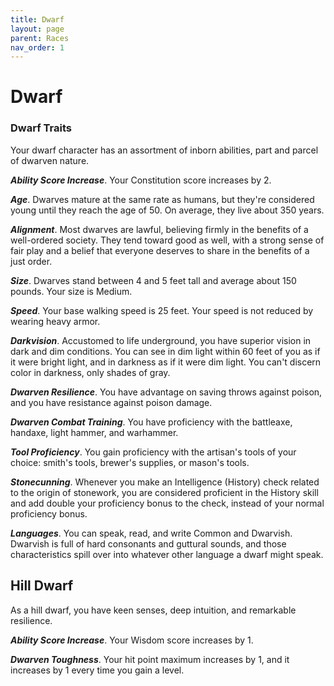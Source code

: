 ```yaml
---
title: Dwarf
layout: page
parent: Races
nav_order: 1
---
```


# Dwarf

### Dwarf Traits

Your dwarf character has an assortment of inborn abilities, part and parcel of dwarven nature.

**_Ability Score Increase_**. Your Constitution score increases by 2.

**_Age_**. Dwarves mature at the same rate as humans, but they're considered young until they reach the age of 50. On average, they live about 350 years.

**_Alignment_**. Most dwarves are lawful, believing firmly in the benefits of a well-ordered society. They tend toward good as well, with a strong sense of fair play and a belief that everyone deserves to share in the benefits of a just order.

**_Size_**. Dwarves stand between 4 and 5 feet tall and average about 150 pounds. Your size is Medium.

**_Speed_**. Your base walking speed is 25 feet. Your speed is not reduced by wearing heavy armor.

**_Darkvision_**. Accustomed to life underground, you have superior vision in dark and dim conditions. You can see in dim light within 60 feet of you as if it were bright light, and in darkness as if it were dim light. You can't discern color in darkness, only shades of gray.

**_Dwarven Resilience_**. You have advantage on saving throws against poison, and you have resistance against poison damage.

**_Dwarven Combat Training_**. You have proficiency with the battleaxe, handaxe, light hammer, and warhammer.

**_Tool Proficiency_**. You gain proficiency with the artisan's tools of your choice: smith's tools, brewer's supplies, or mason's tools.

**_Stonecunning_**. Whenever you make an Intelligence (History) check related to the origin of stonework, you are considered proficient in the History skill and add double your proficiency bonus to the check, instead of your normal proficiency bonus.

**_Languages_**. You can speak, read, and write Common and Dwarvish. Dwarvish is full of hard consonants and guttural sounds, and those characteristics spill over into whatever other language a dwarf might speak.

## Hill Dwarf

As a hill dwarf, you have keen senses, deep intuition, and remarkable resilience.

**_Ability Score Increase_**. Your Wisdom score increases by 1.

**_Dwarven Toughness_**. Your hit point maximum increases by 1, and it increases by 1 every time you gain a level.
